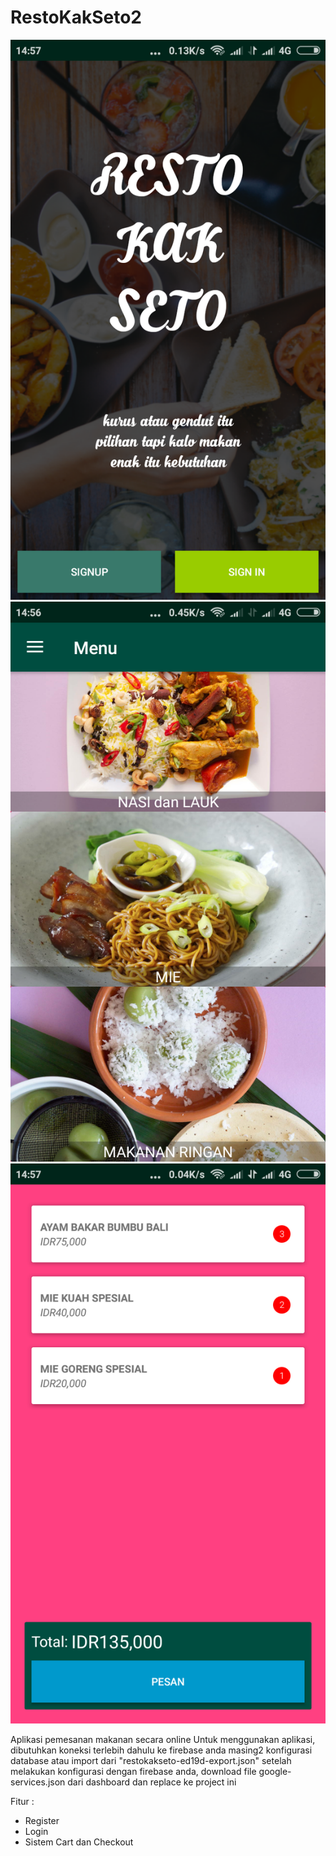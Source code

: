 # RestoKakSeto2

![image](https://raw.githubusercontent.com/KakSeto/RestoKakSeto2/main/Screenshot_2019-01-13-14-57-13-534_com.example.seto.restokakseto.png)
![image](https://raw.githubusercontent.com/KakSeto/RestoKakSeto2/main/Screenshot_2019-01-13-14-56-27-045_com.example.seto.restokakseto.png)
![image](https://raw.githubusercontent.com/KakSeto/RestoKakSeto2/main/Screenshot_2019-01-13-14-57-05-542_com.example.seto.restokakseto.png)


Aplikasi pemesanan makanan secara online 
Untuk menggunakan aplikasi, dibutuhkan koneksi terlebih dahulu ke firebase anda masing2
konfigurasi database atau import dari "restokakseto-ed19d-export.json"
setelah melakukan konfigurasi dengan firebase anda, download file google-services.json dari dashboard dan replace ke project ini

Fitur :
- Register
- Login
- Sistem Cart dan Checkout
